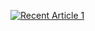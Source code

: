  <a target="_blank" href="https://github-readme-medium-recent-article.vercel.app/medium/@ozzgur.sanli/1"><img src="https://github-readme-medium-recent-article.vercel.app/medium/@ozzgur.sanli/1" alt="Recent Article 1"> 





